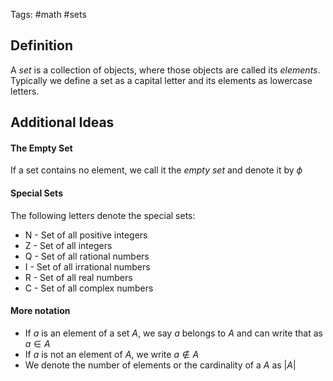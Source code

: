 Tags: #math #sets
## Definition
A *set* is a collection of objects, where those objects are called its *elements*. Typically we define a set as a capital letter and its elements as lowercase letters.
## Additional Ideas
#### The Empty Set
If a set contains no element, we call it the *empty set* and denote it by  $\phi$

#### Special Sets
The following letters denote the special sets:
- N - Set of all positive integers
- Z - Set of all integers
- Q - Set of all rational numbers
- I - Set of all irrational numbers
- R - Set of all real numbers
- C - Set of all complex numbers

#### More notation
- If $a$ is an element of a set $A$, we say $a$ belongs to $A$ and can write that as $a\in A$ 
- If $a$ is not an element of $A$, we write $a\notin A$
- We denote the number of elements or the cardinality of a $A$ as $|A|$
